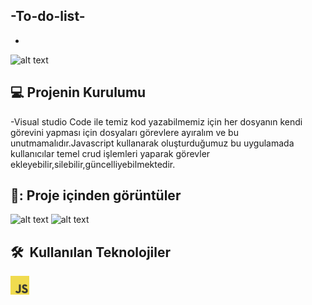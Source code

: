 ## -To-do-list-
-



![alt text](https://www.woohoobox.com/Uploads/UrunResimleri/buyuk/motivasyon-to-do-list-kirtasiye-woohoo-2f0f19.jpg)



 ## :computer: Projenin Kurulumu
 
-Visual studio Code ile temiz kod yazabilmemiz için her dosyanın kendi görevini yapması için dosyaları görevlere ayıralım ve  bu unutmamalıdır.Javascript kullanarak oluşturduğumuz bu uygulamada kullanıcılar  temel crud işlemleri yaparak görevler ekleyebilir,silebilir,güncelliyebilmektedir.

 ## 🙈: Proje içinden görüntüler
 
 ![alt text](https://www.woohoobox.com/Uploads/UrunResimleri/buyuk/motivasyon-to-do-list-kirtasiye-woohoo-2f0f19.jpg)
 ![alt text](https://www.woohoobox.com/Uploads/UrunResimleri/buyuk/motivasyon-to-do-list-kirtasiye-woohoo-2f0f19.jpg)
 

<h2> 🛠 &nbsp;Kullanılan Teknolojiler</h2>

<code><img height="30" src="https://raw.githubusercontent.com/github/explore/80688e429a7d4ef2fca1e82350fe8e3517d3494d/topics/javascript/javascript.png"></code>



